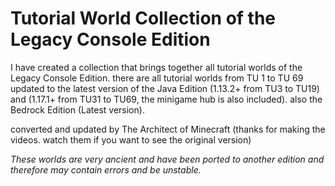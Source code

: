 # Tutorial World Collection of the Legacy Console Edition

I have created a collection that brings together all tutorial worlds of the Legacy Console Edition. there are all tutorial worlds from TU 1 to TU 69 updated to the latest version of the Java Edition (1.13.2+ from TU3 to TU19) and (1.17.1+ from TU31 to TU69, the minigame hub is also included). also the Bedrock Edition (Latest version).

 

converted and updated by The Architect of Minecraft (thanks for making the videos. watch them if you want to see the original version)

 

*These worlds are very ancient and have been ported to another edition and therefore may contain errors and be unstable.*
